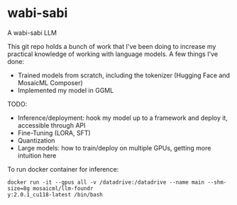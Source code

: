 # wabi-sabi
A wabi-sabi LLM

This git repo holds a bunch of work that I've been doing to increase my practical knowledge of working with language models. A few things I've done:
- Trained models from scratch, including the tokenizer (Hugging Face and MosaicML Composer)
- Implemented my model in GGML


TODO:
- Inference/deployment: hook my model up to a framework and deploy it, accessible through API
- Fine-Tuning (LORA, SFT)
- Quantization
- Large models: how to train/deploy on multiple GPUs, getting more intuition here

To run docker container for inference:
```
docker run -it --gpus all -v /datadrive:/datadrive --name main --shm-size=8g mosaicml/llm-foundr
y:2.0.1_cu118-latest /bin/bash
```